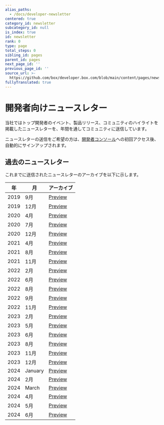 ```yaml
---
alias_paths:
  - /docs/developer-newsletter
centered: true
category_id: newsletter
subcategory_id: null
is_index: true
id: newsletter
rank: 0
type: page
total_steps: 0
sibling_id: pages
parent_id: pages
next_page_id: ''
previous_page_id: ''
source_url: >-
  https://github.com/box/developer.box.com/blob/main/content/pages/newsletter/index.md
fullyTranslated: true
---
```

# 開発者向けニュースレター

当社ではトップ開発者のイベント、製品リリース、コミュニティのハイライトを掲載したニュースレターを、年間を通してコミュニティに送信しています。

ニュースレターの送信をご希望の方は、[開発者コンソール][dc]への初回アクセス後、自動的にサインアップされます。

## 過去のニュースレター

これまでに送信されたニュースレターのアーカイブを以下に示します。

| 年    | 月       | アーカイブ                        |
| ---- | ------- | ---------------------------- |
| 2019 | 9月      | [Preview][download-2019-q3]  |
| 2019 | 12月     | [Preview][download-2019-q4]  |
| 2020 | 4月      | [Preview][download-2020-q1]  |
| 2020 | 7月      | [Preview][download-2020-q2]  |
| 2020 | 12月     | [Preview][download-2020-q4]  |
| 2021 | 4月      | [Preview][download-2021-q1]  |
| 2021 | 8月      | [Preview][download-2021-q3]  |
| 2021 | 11月     | [Preview][download-2021-q4]  |
| 2022 | 2月      | [Preview][download-2022-q1]  |
| 2022 | 6月      | [Preview][download-2022-q2]  |
| 2022 | 8月      | [Preview][download-2022-q3]  |
| 2022 | 9月      | [Preview][download-2022-se]  |
| 2022 | 11月     | [Preview][download-2022-q4]  |
| 2023 | 2月      | [Preview][download-2023-q1]  |
| 2023 | 5月      | [Preview][download-2023-q2]  |
| 2023 | 6月      | [Preview][download-2023-se]  |
| 2023 | 8月      | [Preview][download-2023-q3]  |
| 2023 | 11月     | [Preview][download-2023-q4]  |
| 2023 | 12月     | [Preview][download-2023-dec] |
| 2024 | January | [Preview][download-2024-jan] |
| 2024 | 2月      | [Preview][download-2024-feb] |
| 2024 | March   | [Preview][download-2024-mar] |
| 2024 | 4月      | [Preview][download-2024-apr] |
| 2024 | 5月      | [Preview][download-2024-may] |
| 2024 | 6月      | [Preview][download-2024-jun] |

[dc]: https://cloud.app.box.com/developers/console

[download-2019-q3]: https://cloud.box.com/s/m7i1r21wudyl2cjnhotgvggou36w8rbx

[download-2019-q4]: https://cloud.box.com/s/55khsung9j7ypzf47uh5e47nwqqyn2gh

[download-2020-q1]: https://cloud.box.com/s/fal9cbf3072hkmq1d2me80e8rvxho3mo

[download-2020-q2]: https://cloud.box.com/s/gdspcda2me3lsa8b2n52ka5xwzypur2v

[download-2020-q4]: https://cloud.box.com/s/kt2cwk8ntj4no0j3ejk2wlzflcj3ori5

[download-2021-q1]: https://cloud.box.com/s/tskx1hdq1i3c7bwsc6d1eh7s3s52tfdc

[download-2021-q3]: https://cloud.box.com/s/wpy2nggmntwegdpju051lt3f7eqq9yyk

[download-2021-q4]: https://cloud.box.com/s/9nlst42j6cmaazoa9tly0vk7g6djoyrr

[download-2022-q1]: https://cloud.box.com/s/r4hntot5sml9vixanwfj3w8qjj44so2e

[download-2022-q2]: https://cloud.box.com/s/e9mavlgv13khwxerc23s5qxttvkyllsm

[download-2022-q3]: https://cloud.box.com/s/vbxxquykpqnba9hxs25cixqj1jnn2yk0

[download-2022-se]: https://cloud.box.com/s/hu1kzz0b2vq8oj92bppp6q81jww1vgf8

[download-2022-q4]: https://cloud.box.com/s/t78gw1xchnttuaj3hggq1lkas5nnn5hc

[download-2023-q1]: https://cloud.box.com/s/lv72h8po58pci946e3fxoknvr17wihuh

[download-2023-q2]: https://cloud.box.com/s/mjbim2keaxf5yalve6yxeihvttw749cq

[download-2023-se]: https://cloud.box.com/s/jgt1wos3weang3bbls8qxpwphxehrnhz

[download-2023-q3]: https://cloud.box.com/s/m479zexse7mbh1tx1et3hucmczc4dctc

[download-2023-q4]: https://cloud.box.com/s/jb2v270xqyn72se2yqmb5m09hd31gebp

[download-2023-dec]: https://cloud.box.com/s/rt0b6uif2xjw9fj8o409u4j2miarq4xr

[download-2024-jan]: https://cloud.box.com/s/wo8tyu8c4yzv5ednqt4hyu8cdczkeyag

[download-2024-feb]: https://cloud.box.com/s/u8ery7it0bh8apecb3rablbb04e29m4b

[download-2024-mar]: https://cloud.box.com/s/sg103gn31hfydf5in7cv6gwemk87ek2b

[download-2024-apr]: https://cloud.box.com/s/2bmiwunq2pxnee78l0c1wh755qmdwnjd

[download-2024-may]: https://cloud.box.com/s/wp63cq1o6qglsebhf740vix3cu4jiqbp

[download-2024-jun]: https://cloud.box.com/s/yoks42gesfqggwdbudj4pjjn9vcijcm4
